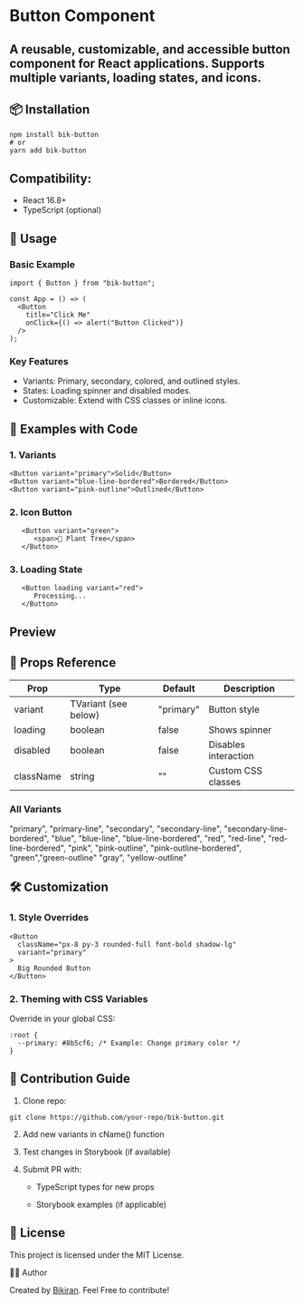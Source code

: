 # Button Component

## A reusable, customizable, and accessible button component for React applications. Supports multiple variants, loading states, and icons.

## 📦 Installation

```
npm install bik-button
# or
yarn add bik-button
```

## Compatibility:

- React 16.8+
- TypeScript (optional)

## 🚀 Usage

### Basic Example

```
import { Button } from "bik-button";

const App = () => (
  <Button
    title="Click Me"
    onClick={() => alert("Button Clicked")}
  />
);
```

### Key Features

- Variants: Primary, secondary, colored, and outlined styles.
- States: Loading spinner and disabled modes.
- Customizable: Extend with CSS classes or inline icons.

## 🎨 Examples with Code

### 1. Variants

```
<Button variant="primary">Solid</Button>
<Button variant="blue-line-bordered">Bordered</Button>
<Button variant="pink-outline">Outlined</Button>
```

### 2. Icon Button

```
   <Button variant="green">
      <span>🌱 Plant Tree</span>
   </Button>
```

### 3. Loading State

```
   <Button loading variant="red">
      Processing...
   </Button>
```

## Preview

## 📝 Props Reference

| Prop      | Type                 | Default   | Description          |
| --------- | -------------------- | --------- | -------------------- |
| variant   | TVariant (see below) | "primary" | Button style         |
| loading   | boolean              | false     | Shows spinner        |
| disabled  | boolean              | false     | Disables interaction |
| className | string               | ""        | Custom CSS classes   |

### All Variants

"primary", "primary-line", "secondary", "secondary-line", "secondary-line-bordered", "blue", "blue-line", "blue-line-bordered", "red", "red-line", "red-line-bordered", "pink", "pink-outline", "pink-outline-bordered", "green","green-outline" "gray", "yellow-outline"

## 🛠 Customization

### 1. Style Overrides

```
<Button
  className="px-8 py-3 rounded-full font-bold shadow-lg"
  variant="primary"
>
  Big Rounded Button
</Button>
```

### 2. Theming with CSS Variables

Override in your global CSS:

```
:root {
  --primary: #8b5cf6; /* Example: Change primary color */
}
```

## 🤝 Contribution Guide

1. Clone repo:

```
git clone https://github.com/your-repo/bik-button.git
```

2. Add new variants in cName() function

3. Test changes in Storybook (if available)

4. Submit PR with:

   - TypeScript types for new props

   - Storybook examples (if applicable)

## 📜 License

This project is licensed under the MIT License.

👨‍💻 Author

Created by [Bikiran](https://www.bikiran.com/). Feel Free to contribute!
